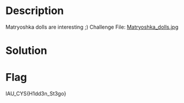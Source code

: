 # Description
Matryoshka dolls are interesting ;)
Challenge File: [Matryoshka_dolls.jpg](./Stego/MatryoshkaDolls/Matryoshka_dolls.jpg)
# Solution
# Flag
IAU_CYS{H1dd3n_St3go}

